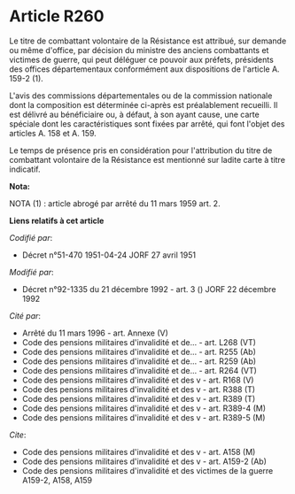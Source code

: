 # Article R260

Le titre de combattant volontaire de la Résistance est attribué, sur demande ou même d'office, par décision du ministre des
anciens combattants et victimes de guerre, qui peut déléguer ce pouvoir aux préfets, présidents des offices départementaux
conformément aux dispositions de l'article A. 159-2 (1).

L'avis des commissions départementales ou de la commission nationale dont la composition est déterminée ci-après est
préalablement recueilli. Il est délivré au bénéficiaire ou, à défaut, à son ayant cause, une carte spéciale dont les
caractéristiques sont fixées par arrêté, qui font l'objet des articles A. 158 et A. 159.

Le temps de présence pris en considération pour l'attribution du titre de combattant volontaire de la Résistance est
mentionné sur ladite carte à titre indicatif.

**Nota:**

NOTA (1) : article abrogé par arrêté du 11 mars 1959 art. 2.

**Liens relatifs à cet article**

_Codifié par_:

  - Décret n°51-470 1951-04-24 JORF 27 avril 1951

_Modifié par_:

  - Décret n°92-1335 du 21 décembre 1992 - art. 3 () JORF 22 décembre 1992

_Cité par_:

  - Arrêté du 11 mars 1996 - art. Annexe (V)
  - Code des pensions militaires d'invalidité et de... - art. L268 (VT)
  - Code des pensions militaires d'invalidité et de... - art. R255 (Ab)
  - Code des pensions militaires d'invalidité et de... - art. R259 (Ab)
  - Code des pensions militaires d'invalidité et de... - art. R264 (VT)
  - Code des pensions militaires d'invalidité et des v - art. R168 (V)
  - Code des pensions militaires d'invalidité et des v - art. R388 (T)
  - Code des pensions militaires d'invalidité et des v - art. R389 (T)
  - Code des pensions militaires d'invalidité et des v - art. R389-4 (M)
  - Code des pensions militaires d'invalidité et des v - art. R389-5 (M)

_Cite_:

  - Code des pensions militaires d'invalidité et des v - art. A158 (M)
  - Code des pensions militaires d'invalidité et des v - art. A159-2 (Ab)
  - Code des pensions militaires d'invalidité et des victimes de la guerre A159-2, A158, A159
